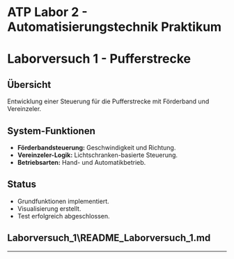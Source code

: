 # ATP Labor 2 - Automatisierungstechnik Praktikum

# Laborversuch 1 - Pufferstrecke

## Übersicht
Entwicklung einer Steuerung für die Pufferstrecke mit Förderband und Vereinzeler.

## System-Funktionen
- **Förderbandsteuerung:** Geschwindigkeit und Richtung.
- **Vereinzeler-Logik:** Lichtschranken-basierte Steuerung.
- **Betriebsarten:** Hand- und Automatikbetrieb.

## Status
- Grundfunktionen implementiert.
- Visualisierung erstellt.
- Test erfolgreich abgeschlossen.

## Laborversuch_1\README_Laborversuch_1.md

---


